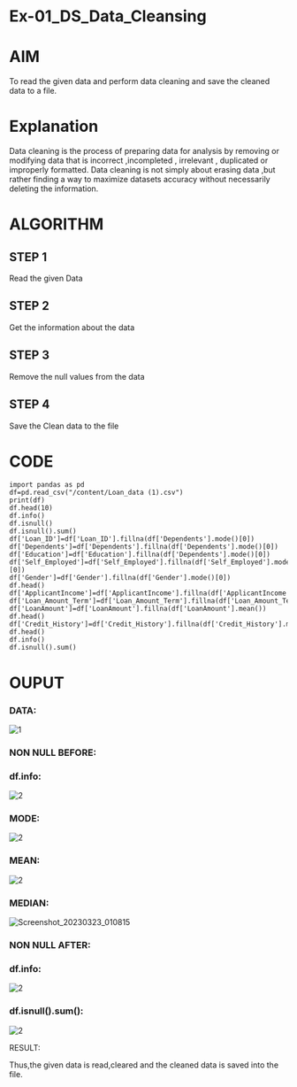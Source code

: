 # Ex-01_DS_Data_Cleansing
# AIM
To read the given data and perform data cleaning and save the cleaned data to a file.

# Explanation
Data cleaning is the process of preparing data for analysis by removing or modifying data that is incorrect ,incompleted , irrelevant , duplicated or improperly formatted. Data cleaning is not simply about erasing data ,but rather finding a way to maximize datasets accuracy without necessarily deleting the information.

# ALGORITHM
## STEP 1
Read the given Data

## STEP 2
Get the information about the data

## STEP 3
Remove the null values from the data

## STEP 4
Save the Clean data to the file

# CODE
```
import pandas as pd
df=pd.read_csv("/content/Loan_data (1).csv")
print(df)
df.head(10)
df.info()
df.isnull()
df.isnull().sum()
df['Loan_ID']=df['Loan_ID'].fillna(df['Dependents'].mode()[0])
df['Dependents']=df['Dependents'].fillna(df['Dependents'].mode()[0])
df['Education']=df['Education'].fillna(df['Dependents'].mode()[0])
df['Self_Employed']=df['Self_Employed'].fillna(df['Self_Employed'].mode()[0])
df['Gender']=df['Gender'].fillna(df['Gender'].mode()[0])
df.head()
df['ApplicantIncome']=df['ApplicantIncome'].fillna(df['ApplicantIncome'].mean())
df['Loan_Amount_Term']=df['Loan_Amount_Term'].fillna(df['Loan_Amount_Term'].mean())
df['LoanAmount']=df['LoanAmount'].fillna(df['LoanAmount'].mean())
df.head()
df['Credit_History']=df['Credit_History'].fillna(df['Credit_History'].median())
df.head()
df.info()
df.isnull().sum()
```
# OUPUT
### DATA:
![1](https://user-images.githubusercontent.com/121166004/227132657-40e1a821-bdf5-4f63-8d24-4dec52e2b478.png)

### NON NULL BEFORE:

### df.info:
![2](https://user-images.githubusercontent.com/121166004/227133414-caec4d2e-5c8d-4174-a09e-6a6aa563f83c.png)

### MODE:
![2](https://user-images.githubusercontent.com/121166004/227133786-e98dd67e-f16a-4af7-9a57-b7a9790ae457.png)


### MEAN:
![2](https://user-images.githubusercontent.com/121166004/227133999-bf300e34-035c-4fdc-9a96-f67bca58a76f.png)

### MEDIAN:
![Screenshot_20230323_010815](https://user-images.githubusercontent.com/121166004/227135723-26c5d9f7-af3c-403d-b16f-bd37e47f52ce.png)


### NON NULL AFTER:

### df.info:
![2](https://user-images.githubusercontent.com/121166004/227134267-e0095a3f-c232-4f4e-958e-7c00e85faee2.png)

### df.isnull().sum():
![2](https://user-images.githubusercontent.com/121166004/227134476-e7e4d6af-ba34-4cf8-a949-5296790c4339.png)

RESULT:

Thus,the given data is read,cleared and the cleaned data is saved into the file.

